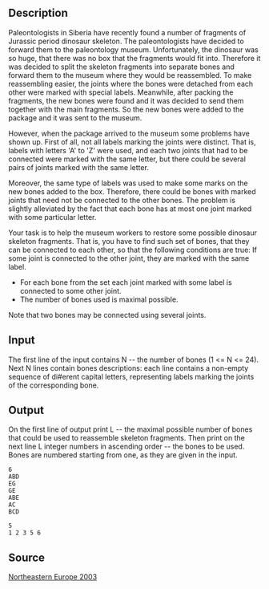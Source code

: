 <h2>Description</h2><p>Paleontologists in Siberia have recently found a number of fragments of Jurassic period dinosaur skeleton. The paleontologists have decided to forward them to the paleontology museum. Unfortunately, the dinosaur was so huge, that there was no box that the fragments would fit into. Therefore it was decided to split the skeleton fragments into separate bones and forward them to the museum where they would be reassembled. To make reassembling easier, the joints where the bones were detached from each other were marked with special labels. Meanwhile, after packing the fragments, the new bones were found and it was decided to send them together with the main fragments. So the new bones were added to the package and it was sent to the museum. 
</p>
However, when the package arrived to the museum some problems have shown up. First of all, not all labels marking the joints were distinct. That is, labels with letters 'A' to 'Z' were used, and each two joints that had to be connected were marked with the same letter, but there could be several pairs of joints marked with the same letter. 

Moreover, the same type of labels was used to make some marks on the new bones added to the box. Therefore, there could be bones with marked joints that need not be connected to the other bones. The problem is slightly alleviated by the fact that each bone has at most one joint marked with some particular letter. 

Your task is to help the museum workers to restore some possible dinosaur skeleton fragments. That is, you have to find such set of bones, that they can be connected to each other, so that the following conditions are true: 
If some joint is connected to the other joint, they are marked with the same label. 
<ul><li>For each bone from the set each joint marked with some label is connected to some other joint. 
<br></li><li>The number of bones used is maximal possible. </li></ul><p>
</p>Note that two bones may be connected using several joints. <h2>Input</h2><p>The first line of the input contains N -- the number of bones (1 &lt;= N &lt;= 24). Next N lines contain bones descriptions: each line contains a non-empty sequence of di#erent capital letters, representing labels marking the joints of the corresponding bone. </p><h2>Output</h2><p>On the first line of output print L -- the maximal possible number of bones that could be used to reassemble skeleton fragments. Then print on the next line L integer numbers in ascending order -- the bones to be used. Bones are numbered starting from one, as they are given in the input. </p><pre><code class="language-input1">6
ABD
EG
GE
ABE
AC
BCD
</code></pre><pre><code class="language-output1">5
1 2 3 5 6</code></pre><h2>Source</h2><a href="searchproblem?field=source&amp;key=Northeastern+Europe+2003">Northeastern Europe 2003</a>
